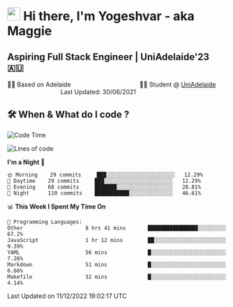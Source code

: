 <h1><img src="https://emojis.slackmojis.com/emojis/images/1531849430/4246/blob-sunglasses.gif?1531849430" width="30"/> Hi there, I'm Yogeshvar - aka Maggie</h1>

## Aspiring Full Stack Engineer | UniAdelaide'23 🇦🇺  
🏂🏻  Based on Adelaide &nbsp;&nbsp;&nbsp;&nbsp;&nbsp;&nbsp;&nbsp;&nbsp;&nbsp;&nbsp;&nbsp;&nbsp;&nbsp;&nbsp;&nbsp;&nbsp;&nbsp;&nbsp;&nbsp;&nbsp;&nbsp;&nbsp;&nbsp;&nbsp;&nbsp;&nbsp;&nbsp;&nbsp;&nbsp;&nbsp;&nbsp;&nbsp;&nbsp;&nbsp;&nbsp;&nbsp;&nbsp;&nbsp;&nbsp;👨‍💻 Student @ [UniAdelaide](https://www.adelaide.edu.au)   &nbsp;&nbsp;&nbsp;&nbsp;&nbsp;&nbsp;&nbsp;&nbsp;&nbsp;&nbsp;&nbsp;&nbsp;&nbsp;&nbsp;&nbsp;&nbsp;&nbsp;&nbsp;&nbsp;&nbsp;&nbsp;&nbsp;&nbsp;&nbsp;&nbsp;&nbsp;&nbsp;&nbsp;&nbsp;&nbsp;&nbsp;Last Updated: 30/06/2021

## 🛠 When & What do I code ?  

<!--START_SECTION:waka-->
![Code Time](http://img.shields.io/badge/Code%20Time-1%2C868%20hrs-blue)

![Lines of code](https://img.shields.io/badge/From%20Hello%20World%20I%27ve%20Written-2%20Million%20lines%20of%20code-blue)

**I'm a Night 🦉** 

```text
🌞 Morning    29 commits     ███░░░░░░░░░░░░░░░░░░░░░░   12.29% 
🌆 Daytime    29 commits     ███░░░░░░░░░░░░░░░░░░░░░░   12.29% 
🌃 Evening    68 commits     ███████░░░░░░░░░░░░░░░░░░   28.81% 
🌙 Night      110 commits    ███████████░░░░░░░░░░░░░░   46.61%

```


📊 **This Week I Spent My Time On** 

```text
💬 Programming Languages: 
Other                    8 hrs 41 mins       ████████████████░░░░░░░░░   67.2% 
JavaScript               1 hr 12 mins        ██░░░░░░░░░░░░░░░░░░░░░░░   9.39% 
YAML                     56 mins             █░░░░░░░░░░░░░░░░░░░░░░░░   7.26% 
Markdown                 51 mins             █░░░░░░░░░░░░░░░░░░░░░░░░   6.66% 
Makefile                 32 mins             █░░░░░░░░░░░░░░░░░░░░░░░░   4.14%

```


 Last Updated on 11/12/2022 19:02:17 UTC
<!--END_SECTION:waka-->
